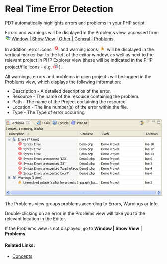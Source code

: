 # Real Time Error Detection

<!--context:real_time_error_detection-->

PDT automatically highlights errors and problems in your PHP script.

Errors and warnings will be displayed in the Problems view, accessed from ![command_link.png](images/command_link.png "command_link.png") <a href="javascript:executeCommand('org.eclipse.ui.views.showView(\'org.eclipse.ui.views.showView.viewId=org.eclipse.ui.views.ProblemView\')')">Window | Show View | Other | General | Problems</a>.

In addition, error icons ![error_icon.png](images/error_icon.png "error_icon.png") and warning icons ![warning_icon.png](images/warning_icon.png "warning_icon.png") will be displayed in the vertical marker bar to the left of the editor window, as well as next to the relevant project in PHP Explorer view (these will be indicated in the PHP project/file icons - e.g. ![file_error.png](images/file_error.png "file_error.png")).

All warnings, errors and problems in open projects will be logged in the Problems view, which displays the following information:

 * Description - A detailed description of the error.
 * Resource - The name of the resource containing the problem.
 * Path - The name of the Project containing the resource.
 * Location - The line number(s) of the error within the file.
 * Type - The Type of error occurring.

![Problems View](images/problems_view.png "Problems View")

The Problems view groups problems according to Errors, Warnings or Info.

Double-clicking on an error in the Problems view will take you to the relevant location in the Editor.

If the Problems view is not displayed, go to **Window | Show View | Problems**.

<!--links-start-->

#### Related Links:

 * [Concepts](000-index.md)

<!--links-end-->
